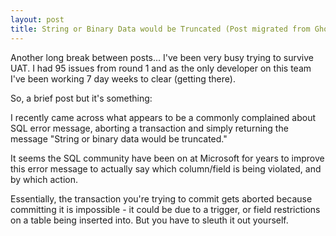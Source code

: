 ```yaml
---
layout: post
title: String or Binary Data would be Truncated (Post migrated from Ghost blog)
---
```


Another long break between posts... 
I've been very busy trying to survive UAT. I had 95 issues from round 1 and as the only developer on this team I've been working 7 day weeks to clear (getting there).

So, a brief post but it's something:

I recently came across what appears to be a commonly complained about SQL error message, aborting a transaction and simply returning the message "String or binary data would be truncated."

It seems the SQL community have been on at Microsoft for years to improve this error message to actually say which column/field is being violated, and by which action.

Essentially, the transaction you're trying to commit gets aborted because committing it is impossible - it could be due to a trigger, or field restrictions on a table being inserted into. But you have to sleuth it out yourself.
